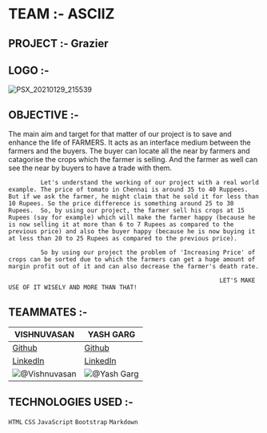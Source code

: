 
# TEAM :- ASCIIZ
## PROJECT :- Grazier
## LOGO :-

![PSX_20210129_215539](https://user-images.githubusercontent.com/64918181/106348502-b85f7680-62ec-11eb-8ab7-4e671f319d0f.jpg)

## OBJECTIVE :-

The main aim and target for that matter of our project is to save and enhance the life of FARMERS. It acts as an interface medium between the farmers and the buyers. The buyer can locate all the near by farmers and catagorise the crops which the  farmer is selling. And the farmer as well can see the near by buyers to have a trade with them. 
             
             Let's understand the working of our project with a real world example. The price of tomato in Chennai is around 35 to 40 Ruppees. But if we ask the farmer, he might claim that he sold it for less than 10 Rupees. So the price difference is something around 25 to 30 Rupees.  So, by using our project, the farmer sell his crops at 15 Rupees (say for example) which will make the farmer happy (because he is now selling it at more than 6 to 7 Rupees as compared to the previous price) and also the buyer happy (because he is now buying it at less than 20 to 25 Rupees as compared to the previous price). 
             
             So by using our project the problem of 'Increasing Price' of crops can be sorted due to which the farmers can get a huge amount of margin profit out of it and can also decrease the farmer's death rate. 
                
                                                               LET'S MAKE USE OF IT WISELY AND MORE THAN THAT! 


## TEAMMATES :-

| VISHNUVASAN | YASH GARG |
| --- | --- | 
| [Github](https://github.com/Cipher-unhsiV "Vishnu profile") | [Github](https://github.com/yash0501 "Yash profile") |
| [LinkedIn](https://www.linkedin.com/in/vishnuvasan-srinivasan-0b2012194/ "Vishnu")| [LinkedIn](https://www.linkedin.com/in/yash-garg-6012461a1 "Yash")| 
|![@Vishnuvasan](https://avatars.githubusercontent.com/Cipher-unhsiV?s=150&v=1)| ![@Yash Garg](https://avatars.githubusercontent.com/yash0501?s=150&v=1) | 



## TECHNOLOGIES USED :-

```HTML```  ```CSS```  ```JavaScript```  ```Bootstrap```  ```Markdown```



